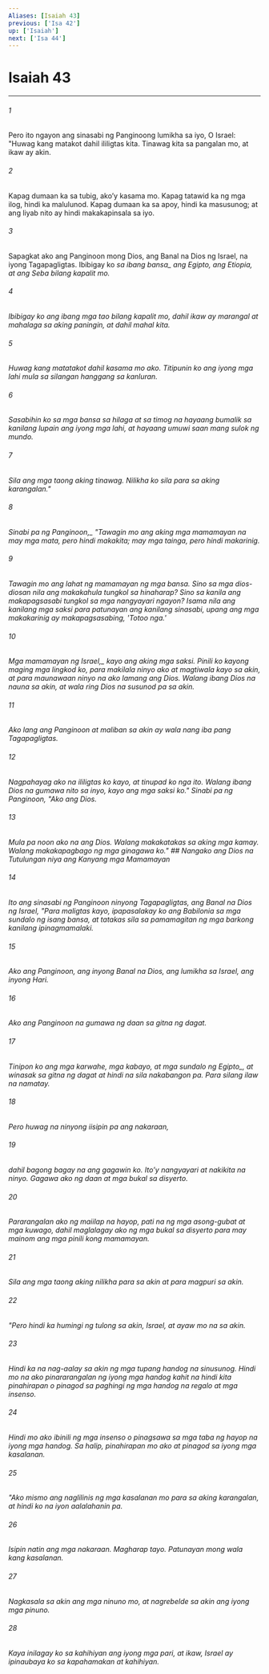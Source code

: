 ```yaml
---
Aliases: [Isaiah 43]
previous: ['Isa 42']
up: ['Isaiah']
next: ['Isa 44']
---
```

# Isaiah 43

***






















###### 1 










Pero ito ngayon ang sinasabi ng Panginoong lumikha sa iyo, O Israel: "Huwag kang matakot dahil ililigtas kita. Tinawag kita sa pangalan mo, at ikaw ay akin. 





















###### 2 










Kapag dumaan ka sa tubig, akoʼy kasama mo. Kapag tatawid ka ng mga ilog, hindi ka malulunod. Kapag dumaan ka sa apoy, hindi ka masusunog; at ang liyab nito ay hindi makakapinsala sa iyo. 





















###### 3 










Sapagkat ako ang Panginoon mong Dios, ang Banal na Dios ng Israel, na iyong Tagapagligtas. Ibibigay ko <i class="trans-change">sa ibang bansa_ ang Egipto, ang Etiopia, at ang Seba bilang kapalit mo. 





















###### 4 










Ibibigay ko ang ibang mga tao bilang kapalit mo, dahil ikaw ay marangal at mahalaga sa aking paningin, at dahil mahal kita. 





















###### 5 










Huwag kang matatakot dahil kasama mo ako. Titipunin ko ang iyong mga lahi mula sa silangan hanggang sa kanluran. 





















###### 6 










Sasabihin ko sa mga bansa sa hilaga at sa timog na hayaang bumalik sa kanilang lupain ang iyong mga lahi, at hayaang umuwi saan mang sulok ng mundo. 





















###### 7 










Sila ang mga taong aking tinawag. Nilikha ko sila para sa aking karangalan." 





















###### 8 










<i class="trans-change">Sinabi pa ng Panginoon,_ "Tawagin mo ang aking mga mamamayan na may mga mata, pero hindi makakita; may mga tainga, pero hindi makarinig. 





















###### 9 










Tawagin mo ang lahat ng mamamayan ng mga bansa. Sino sa mga dios-diosan nila ang makakahula tungkol sa hinaharap? Sino sa kanila ang makapagsasabi tungkol sa mga nangyayari ngayon? Isama nila ang kanilang mga saksi para patunayan ang kanilang sinasabi, upang ang mga makakarinig ay makapagsasabing, 'Totoo nga.' 





















###### 10 










<i class="trans-change">Mga mamamayan ng Israel,_ kayo ang aking mga saksi. Pinili ko kayong maging mga lingkod ko, para makilala ninyo ako at magtiwala kayo sa akin, at para maunawaan ninyo na ako lamang ang Dios. Walang ibang Dios na nauna sa akin, at wala ring Dios na susunod pa sa akin. 





















###### 11 










Ako lang ang Panginoon at maliban sa akin ay wala nang iba pang Tagapagligtas. 





















###### 12 










Nagpahayag ako na ililigtas ko kayo, at tinupad ko nga ito. Walang ibang Dios na gumawa nito sa inyo, kayo ang mga saksi ko." Sinabi pa ng Panginoon, "Ako ang Dios. 





















###### 13 










Mula pa noon ako na ang Dios. Walang makakatakas sa aking mga kamay. Walang makakapagbago ng mga ginagawa ko." ## Nangako ang Dios na Tutulungan niya ang Kanyang mga Mamamayan 





















###### 14 










Ito ang sinasabi ng Panginoon ninyong Tagapagligtas, ang Banal na Dios ng Israel, "Para maligtas kayo, ipapasalakay ko ang Babilonia sa mga sundalo ng isang bansa, at tatakas sila sa pamamagitan ng mga barkong kanilang ipinagmamalaki. 





















###### 15 










Ako ang Panginoon, ang inyong Banal na Dios, ang lumikha sa Israel, ang inyong Hari. 





















###### 16 










Ako ang Panginoon na gumawa ng daan sa gitna ng dagat. 





















###### 17 










Tinipon ko ang mga karwahe, mga kabayo, at mga sundalo <i class="trans-change">ng Egipto_, at winasak sa gitna ng dagat at hindi na sila nakabangon pa. Para silang ilaw na namatay. 





















###### 18 










Pero huwag na ninyong iisipin pa ang nakaraan, 





















###### 19 










dahil bagong bagay na ang gagawin ko. Itoʼy nangyayari at nakikita na ninyo. Gagawa ako ng daan at mga bukal sa disyerto. 





















###### 20 










Pararangalan ako ng maiilap na hayop, pati na ng mga asong-gubat at mga kuwago, dahil maglalagay ako ng mga bukal sa disyerto para may mainom ang mga pinili kong mamamayan. 





















###### 21 










Sila ang mga taong aking nilikha para sa akin at para magpuri sa akin. 





















###### 22 










"Pero hindi ka humingi ng tulong sa akin, Israel, at ayaw mo na sa akin. 





















###### 23 










Hindi ka na nag-aalay sa akin ng mga tupang handog na sinusunog. Hindi mo na ako pinararangalan ng iyong mga handog kahit na hindi kita pinahirapan o pinagod sa paghingi ng mga handog na regalo at mga insenso. 





















###### 24 










Hindi mo ako ibinili ng mga insenso o pinagsawa sa mga taba ng hayop na iyong mga handog. Sa halip, pinahirapan mo ako at pinagod sa iyong mga kasalanan. 





















###### 25 










"Ako mismo ang naglilinis ng mga kasalanan mo para sa aking karangalan, at hindi ko na iyon aalalahanin pa. 





















###### 26 










Isipin natin ang mga nakaraan. Magharap tayo. Patunayan mong wala kang kasalanan. 





















###### 27 










Nagkasala sa akin ang mga ninuno mo, at nagrebelde sa akin ang iyong mga pinuno. 





















###### 28 










Kaya inilagay ko sa kahihiyan ang iyong mga pari, at ikaw, Israel ay ipinaubaya ko sa kapahamakan at kahihiyan.
